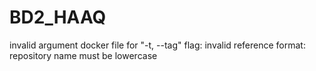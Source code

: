 # BD2_HAAQ

invalid argument docker file for "-t, --tag" flag: invalid reference format: repository name must be lowercase
